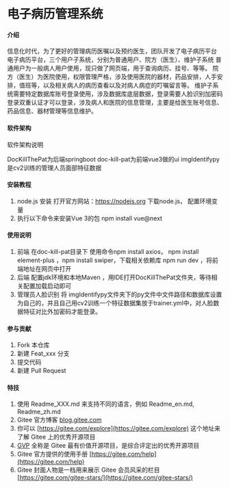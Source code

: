 # 电子病历管理系统

#### 介绍
信息化时代，为了更好的管理病历医嘱以及预约医生，团队开发了电子病历平台
电子病历平台，三个用户子系统，分别为普通用户、院方（医生）、维护子系统
普通用户为一般病人用户使用，现只做了网页端，用于查询病历、挂号、等等。
院方（医生）为医院使用，权限管理严格，涉及使用医院的器材，药品安排，人手安排，值班等，以及相关病人的病历查看以及对病人病症的叮嘱留言等。
维护子系统需要特定数据库账号登录使用，涉及数据库底层数据，登录需要人脸识别加密码登录双重认证才可以登录，涉及病人和医院的信息管理，主要是给医生账号信息、药品信息、器材管理等信息维护。

#### 软件架构
软件架构说明



DocKillThePat为后端springboot
doc-kill-pat为前端vue3做的ui
imgIdentifypy是cv2训练的管理人员面部特征数据

#### 安装教程

1.  node.js 安装 打开官方网站：https://nodejs.org 下载node.js， 配置环境变量
2.  执行以下命令来安装Vue 3的包 npm install vue@next

#### 使用说明

1.  前端 在doc-kill-pat目录下 使用命令npm install axios， npm install element-plus ，npm install swiper，下载相关依赖库  npm run dev ，将前端地址在网页中打开
2.  后端 配置jdk环境和本地Maven ，用IDE打开DocKillThePat文件夹，等待相关配置加载启动即可
3.  管理员人脸识别 将 imgIdentifypy文件夹下的py文件中文件路径和数据库设置为自己的，并且自己用cv2训练一个特征数据集放于trainer.yml中，对人脸数据特征对比外加密码才能登录。
#### 参与贡献

1.  Fork 本仓库
2.  新建 Feat_xxx 分支
3.  提交代码
4.  新建 Pull Request


#### 特技

1.  使用 Readme\_XXX.md 来支持不同的语言，例如 Readme\_en.md, Readme\_zh.md
2.  Gitee 官方博客 [blog.gitee.com](https://blog.gitee.com)
3.  你可以 [https://gitee.com/explore](https://gitee.com/explore) 这个地址来了解 Gitee 上的优秀开源项目
4.  [GVP](https://gitee.com/gvp) 全称是 Gitee 最有价值开源项目，是综合评定出的优秀开源项目
5.  Gitee 官方提供的使用手册 [https://gitee.com/help](https://gitee.com/help)
6.  Gitee 封面人物是一档用来展示 Gitee 会员风采的栏目 [https://gitee.com/gitee-stars/](https://gitee.com/gitee-stars/)
